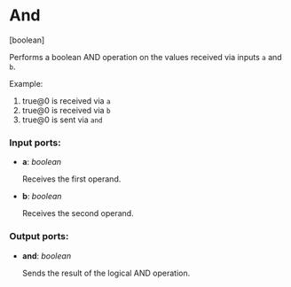 # And

[boolean]

Performs a boolean AND operation on the values received via inputs `a` and `b`.

Example:

1. true@0 is received via `a`
2. true@0 is received via `b`
3. true@0 is sent via `and`

### Input ports:

* __a__: _boolean_

    Receives the first operand.



* __b__: _boolean_

    Receives the second operand.



### Output ports:

* __and__: _boolean_

    Sends the result of the logical AND operation.



